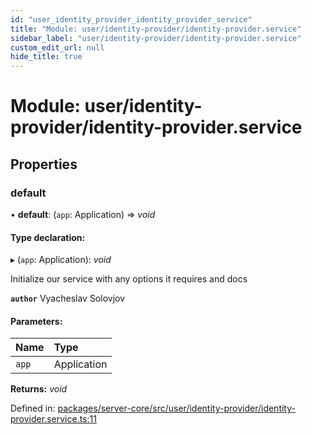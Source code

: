 ```yaml
---
id: "user_identity_provider_identity_provider_service"
title: "Module: user/identity-provider/identity-provider.service"
sidebar_label: "user/identity-provider/identity-provider.service"
custom_edit_url: null
hide_title: true
---
```


# Module: user/identity-provider/identity-provider.service

## Properties

### default

• **default**: (`app`: Application) => *void*

#### Type declaration:

▸ (`app`: Application): *void*

Initialize our service with any options it requires and docs

**`author`** Vyacheslav Solovjov

#### Parameters:

Name | Type |
:------ | :------ |
`app` | Application |

**Returns:** *void*

Defined in: [packages/server-core/src/user/identity-provider/identity-provider.service.ts:11](https://github.com/xr3ngine/xr3ngine/blob/a16a45d7e/packages/server-core/src/user/identity-provider/identity-provider.service.ts#L11)

